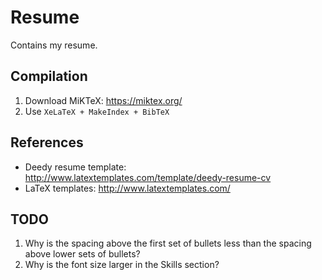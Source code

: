 # Resume
Contains my resume.

## Compilation
1. Download MiKTeX: https://miktex.org/
1. Use `XeLaTeX + MakeIndex + BibTeX`

## References
- Deedy resume template: http://www.latextemplates.com/template/deedy-resume-cv
- LaTeX templates: http://www.latextemplates.com/

## TODO
1. Why is the spacing above the first set of bullets less than the spacing above lower sets of bullets?
1. Why is the font size larger in the Skills section?
